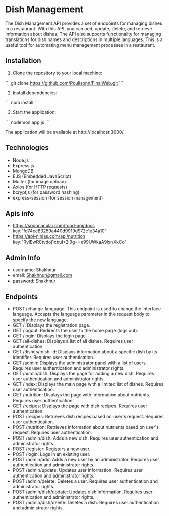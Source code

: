 # Dish Management

The Dish Management API provides a set of endpoints for managing dishes in a restaurant. With this API, you can add, update, delete, and retrieve information about dishes. The API also supports functionality for managing translations for dish names and descriptions in multiple languages. This is a useful tool for automating menu management processes in a restaurant.


## Installation

1. Clone the repository to your local machine:

\`\`\`
git clone https://github.com/Poullsonn/FinalWeb.git
\`\`\`

2. Install dependencies:

\`\`\`
npm install
\`\`\`

3. Start the application:

\`\`\`
nodemon app.js
\`\`\`

The application will be available at http://localhost:3000/.


## Technologies

- Node.js
- Express.js
- MongoDB
- EJS (Embedded JavaScript)
- Multer (for image upload)
- Axios (for HTTP requests)
- bcryptjs (for password hashing)
- express-session (for session management)


## Apis info

- https://spoonacular.com/food-api/docs 
 key:"fd74ec83259a440d9919d972c1e34a10"
- https://api-ninjas.com/api/nutrition key:"RylEwR0tvdoj1xbuI+2l9g==e99UWkaA9lxnXkCo"

## Admin Info
- username: Shakhnur
- email: Shakhnur@gmail.com
- password: Shakhnur

## Endpoints

- POST /change-language: This endpoint is used to change the interface language. Accepts the language parameter in the request body to specify the new language.
- GET /: Displays the registration page.
- GET /logout: Redirects the user to the home page (logs out).
- GET /login: Displays the login page.
- GET /all-dishes: Displays a list of all dishes. Requires user authentication.
- GET /dishes/:dish-id: Displays information about a specific dish by its identifier. Requires user authentication.
- GET /admin: Displays the administrator panel with a list of users. Requires user authentication and administrator rights.
- GET /admin/dish: Displays the page for adding a new dish. Requires user authentication and administrator rights.
- GET /index: Displays the main page with a limited list of dishes. Requires user authentication.
- GET /nutrition: Displays the page with information about nutrients. Requires user authentication.
- GET /recipes: Displays the page with dish recipes. Requires user authentication.
- POST /recipes: Retrieves dish recipes based on user's request. Requires user authentication.
- POST /nutrition: Retrieves information about nutrients based on user's request. Requires user authentication.
- POST /admin/dish: Adds a new dish. Requires user authentication and administrator rights.
- POST /register: Registers a new user.
- POST /login: Logs in an existing user.
- POST /admin/add: Adds a new user by an administrator. Requires user authentication and administrator rights.
- POST /admin/update: Updates user information. Requires user authentication and administrator rights.
- POST /admin/delete: Deletes a user. Requires user authentication and administrator rights.
- POST /admin/dish/update: Updates dish information. Requires user authentication and administrator rights.
- POST /admin/dish/delete: Deletes a dish. Requires user authentication and administrator rights.






